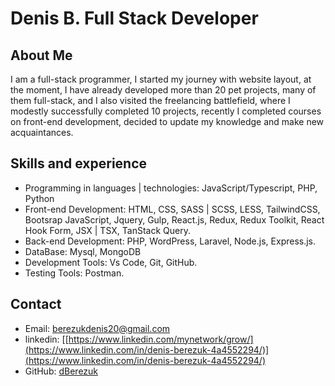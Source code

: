 # Denis B. Full Stack Developer

## About Me

I am a full-stack programmer, I started my journey with website layout, at the moment, I have already developed more than 20 pet projects, many of them full-stack, and I also visited the freelancing battlefield, where I modestly successfully completed 10 projects, recently I completed courses on front-end development, decided to update my knowledge and make new acquaintances.

## Skills and experience

- Programming in languages | technologies: JavaScript/Typescript, PHP, Python
- Front-end Development: HTML, CSS, SASS | SCSS, LESS, TailwindCSS, Bootsrap JavaScript, Jquery, Gulp, React.js, Redux, Redux Toolkit, React Hook Form, JSX | TSX, TanStack Query.
- Back-end Development: PHP, WordPress, Laravel, Node.js, Express.js.
- DataBase: Mysql, MongoDB
- Development Tools: Vs Code, Git, GitHub.
- Testing Tools: Postman.

## Contact

- Email: [berezukdenis20@gmail.com](mailto:berezukdenis20@gmail.com)
- linkedin: [[https://www.linkedin.com/mynetwork/grow/](https://www.linkedin.com/in/denis-berezuk-4a4552294/)](https://www.linkedin.com/in/denis-berezuk-4a4552294/)
- GitHub: [dBerezuk](https://github.com/dBerezuk)
